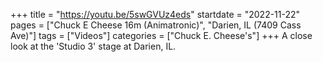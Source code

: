 +++
title = "https://youtu.be/5swGVUz4eds"
startdate = "2022-11-22"
pages = ["Chuck E Cheese 16m (Animatronic)", "Darien, IL (7409 Cass Ave)"]
tags = ["Videos"]
categories = ["Chuck E. Cheese's"]
+++
A close look at the 'Studio 3' stage at Darien, IL.
